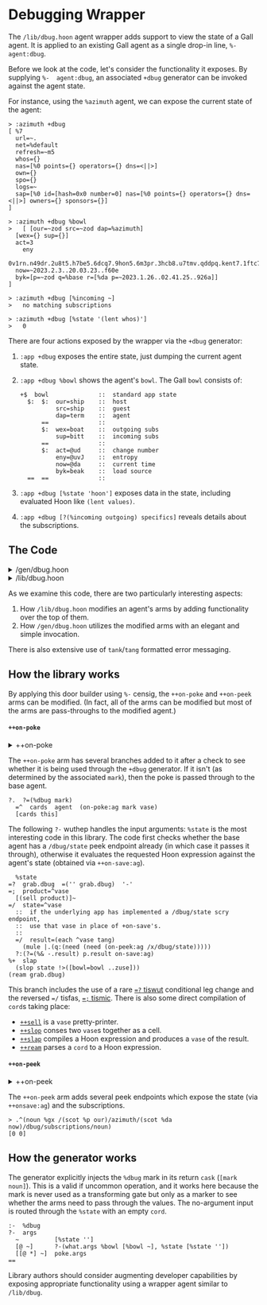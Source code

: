 # Debugging Wrapper

The `/lib/dbug.hoon` agent wrapper adds support to view the state of a Gall agent.  It is applied to an existing Gall agent as a single drop-in line, `%-  agent:dbug`.

Before we look at the code, let's consider the functionality it exposes.  By supplying `%-  agent:dbug`, an associated `+dbug` generator can be invoked against the agent state.

For instance, using the `%azimuth` agent, we can expose the current state of the agent:

```hoon
> :azimuth +dbug
[ %7
  url=~.
  net=%default
  refresh=~m5
  whos={}
  nas=[%0 points={} operators={} dns=<||>]
  own={}
  spo={}
  logs=~
  sap=[%0 id=[hash=0x0 number=0] nas=[%0 points={} operators={} dns=<||>] owners={} sponsors={}]
]

> :azimuth +dbug %bowl
>   [ [our=~zod src=~zod dap=%azimuth]
  [wex={} sup={}]
  act=3
    eny
  0v1rn.n49dr.2u8t5.h7be5.6dcq7.9hon5.6m3pr.3hcb8.u7tmv.qddpq.kent7.1ftc7.9tao6.hfsht.4i0c3.ak3t7.t8d8j.nn4eb.b7eh3.4d5pr.t8ftg
  now=~2023.2.3..20.03.23..f60e
  byk=[p=~zod q=%base r=[%da p=~2023.1.26..02.41.25..926a]]
]

> :azimuth +dbug [%incoming ~]
>   no matching subscriptions

> :azimuth +dbug [%state '(lent whos)']
>   0
```

There are four actions exposed by the wrapper via the `+dbug` generator:

1. `:app +dbug` exposes the entire state, just dumping the current agent state.
2. `:app +dbug %bowl` shows the agent's `bowl`.  The Gall `bowl` consists of:
    
    ```hoon
    +$  bowl              ::  standard app state
      $:  $:  our=ship    ::  host
              src=ship    ::  guest
              dap=term    ::  agent
          ==              ::
          $:  wex=boat    ::  outgoing subs
              sup=bitt    ::  incoming subs
          ==              ::
          $:  act=@ud     ::  change number
              eny=@uvJ    ::  entropy
              now=@da     ::  current time
              byk=beak    ::  load source
      ==  ==              ::
    ```

3. `:app +dbug [%state 'hoon']` exposes data in the state, including evaluated Hoon like `(lent values)`.
4. `:app +dbug [?(%incoming outgoing) specifics]` reveals details about the subscriptions.

##  The Code

<details>
<summary>/gen/dbug.hoon</summary>

```hoon
/+  *dbug
:-  %say
|=  $:  ::  environment
        *
        ::  inline arguments
        args=?(~ [what=?(%bowl %state) ~] [=poke ~])
        ::  named arguments
        ~
    ==
:-  %dbug
?-  args
  ~          [%state '']
  [@ ~]      ?-(what.args %bowl [%bowl ~], %state [%state ''])
  [[@ *] ~]  poke.args
==
```

</details>

<details>
<summary>/lib/dbug.hoon</summary>

```hoon
::  dbug: agent wrapper for generic debugging tools
::
::    usage: %-(agent:dbug your-agent)
::
|%
+$  poke
  $%  [%bowl ~]
      [%state grab=cord]
      [%incoming =about]
      [%outgoing =about]
  ==
::
+$  about
  $@  ~
  $%  [%ship =ship]
      [%path =path]
      [%wire =wire]
      [%term =term]
  ==
::
++  agent
  |=  =agent:gall
  ^-  agent:gall
  !.
  |_  =bowl:gall
  +*  this  .
      ag    ~(. agent bowl)
  ::
  ++  on-poke
    |=  [=mark =vase]
    ^-  (quip card:agent:gall agent:gall)
    ?.  ?=(%dbug mark)
      =^  cards  agent  (on-poke:ag mark vase)
      [cards this]
    =/  dbug
      !<(poke vase)
    =;  =tang
      ((%*(. slog pri 1) tang) [~ this])
    ?-  -.dbug
      %bowl   [(sell !>(bowl))]~
    ::
        %state
      =?  grab.dbug  =('' grab.dbug)  '-'
      =;  product=^vase
        [(sell product)]~
      =/  state=^vase
        ::  if the underlying app has implemented a /dbug/state scry endpoint,
        ::  use that vase in place of +on-save's.
        ::
        =/  result=(each ^vase tang)
          (mule |.(q:(need (need (on-peek:ag /x/dbug/state)))))
        ?:(?=(%& -.result) p.result on-save:ag)
      %+  slap
        (slop state !>([bowl=bowl ..zuse]))
      (ream grab.dbug)
    ::
        %incoming
      =;  =tang
        ?^  tang  tang
        [%leaf "no matching subscriptions"]~
      %+  murn
        %+  sort  ~(tap by sup.bowl)
        |=  [[* a=[=ship =path]] [* b=[=ship =path]]]
        (aor [path ship]:a [path ship]:b)
      |=  [=duct [=ship =path]]
      ^-  (unit tank)
      =;  relevant=?
        ?.  relevant  ~
        `>[path=path from=ship duct=duct]<
      ?:  ?=(~ about.dbug)  &
      ?-  -.about.dbug
        %ship  =(ship ship.about.dbug)
        %path  ?=(^ (find path.about.dbug path))
        %wire  %+  lien  duct
               |=(=wire ?=(^ (find wire.about.dbug wire)))
        %term  !!
      ==
    ::
        %outgoing
      =;  =tang
        ?^  tang  tang
        [%leaf "no matching subscriptions"]~
      %+  murn
        %+  sort  ~(tap by wex.bowl)
        |=  [[[a=wire *] *] [[b=wire *] *]]
        (aor a b)
      |=  [[=wire =ship =term] [acked=? =path]]
      ^-  (unit tank)
      =;  relevant=?
        ?.  relevant  ~
        `>[wire=wire agnt=[ship term] path=path ackd=acked]<
      ?:  ?=(~ about.dbug)  &
      ?-  -.about.dbug
        %ship  =(ship ship.about.dbug)
        %path  ?=(^ (find path.about.dbug path))
        %wire  ?=(^ (find wire.about.dbug wire))
        %term  =(term term.about.dbug)
      ==
    ==
  ::
  ++  on-peek
    |=  =path
    ^-  (unit (unit cage))
    ?.  ?=([@ %dbug *] path)
      (on-peek:ag path)
    ?+  path  [~ ~]
      [%u %dbug ~]                 ``noun+!>(&)
      [%x %dbug %state ~]          ``noun+!>(on-save:ag)
      [%x %dbug %subscriptions ~]  ``noun+!>([wex sup]:bowl)
    ==
  ::
  ++  on-init
    ^-  (quip card:agent:gall agent:gall)
    =^  cards  agent  on-init:ag
    [cards this]
  ::
  ++  on-save   on-save:ag
  ::
  ++  on-load
    |=  old-state=vase
    ^-  (quip card:agent:gall agent:gall)
    =^  cards  agent  (on-load:ag old-state)
    [cards this]
  ::
  ++  on-watch
    |=  =path
    ^-  (quip card:agent:gall agent:gall)
    =^  cards  agent  (on-watch:ag path)
    [cards this]
  ::
  ++  on-leave
    |=  =path
    ^-  (quip card:agent:gall agent:gall)
    =^  cards  agent  (on-leave:ag path)
    [cards this]
  ::
  ++  on-agent
    |=  [=wire =sign:agent:gall]
    ^-  (quip card:agent:gall agent:gall)
    =^  cards  agent  (on-agent:ag wire sign)
    [cards this]
  ::
  ++  on-arvo
    |=  [=wire =sign-arvo]
    ^-  (quip card:agent:gall agent:gall)
    =^  cards  agent  (on-arvo:ag wire sign-arvo)
    [cards this]
  ::
  ++  on-fail
    |=  [=term =tang]
    ^-  (quip card:agent:gall agent:gall)
    =^  cards  agent  (on-fail:ag term tang)
    [cards this]
  --
--
```

</details>

As we examine this code, there are two particularly interesting aspects:

1. How `/lib/dbug.hoon` modifies an agent's arms by adding functionality over the top of them.
2. How `/gen/dbug.hoon` utilizes the modified arms with an elegant and simple invocation.

There is also extensive use of `tank`/`tang` formatted error messaging.

## How the library works

By applying this door builder using `%-` censig, the `++on-poke` and `++on-peek` arms can be modified.  (In fact, all of the arms can be modified but most of the arms are pass-throughs to the modified agent.)

#### `++on-poke`

<details>
<summary>++on-poke</summary>

```hoon
++  on-poke
    |=  [=mark =vase]
    ^-  (quip card:agent:gall agent:gall)
    ?.  ?=(%dbug mark)
      =^  cards  agent  (on-poke:ag mark vase)
      [cards this]
    =/  dbug
      !<(poke vase)
    =;  =tang
      ((%*(. slog pri 1) tang) [~ this])
    ?-  -.dbug
      %bowl   [(sell !>(bowl))]~
    ::
        %state
      =?  grab.dbug  =('' grab.dbug)  '-'
      =;  product=^vase
        [(sell product)]~
      =/  state=^vase
        ::  if the underlying app has implemented a /dbug/state scry endpoint,
        ::  use that vase in place of +on-save's.
        ::
        =/  result=(each ^vase tang)
          (mule |.(q:(need (need (on-peek:ag /x/dbug/state)))))
        ?:(?=(%& -.result) p.result on-save:ag)
      %+  slap
        (slop state !>([bowl=bowl ..zuse]))
      (ream grab.dbug)
    ::
        %incoming
      =;  =tang
        ?^  tang  tang
        [%leaf "no matching subscriptions"]~
      %+  murn
        %+  sort  ~(tap by sup.bowl)
        |=  [[* a=[=ship =path]] [* b=[=ship =path]]]
        (aor [path ship]:a [path ship]:b)
      |=  [=duct [=ship =path]]
      ^-  (unit tank)
      =;  relevant=?
        ?.  relevant  ~
        `>[path=path from=ship duct=duct]<
      ?:  ?=(~ about.dbug)  &
      ?-  -.about.dbug
        %ship  =(ship ship.about.dbug)
        %path  ?=(^ (find path.about.dbug path))
        %wire  %+  lien  duct
               |=(=wire ?=(^ (find wire.about.dbug wire)))
        %term  !!
      ==
    ::
        %outgoing
      =;  =tang
        ?^  tang  tang
        [%leaf "no matching subscriptions"]~
      %+  murn
        %+  sort  ~(tap by wex.bowl)
        |=  [[[a=wire *] *] [[b=wire *] *]]
        (aor a b)
      |=  [[=wire =ship =term] [acked=? =path]]
      ^-  (unit tank)
      =;  relevant=?
        ?.  relevant  ~
        `>[wire=wire agnt=[ship term] path=path ackd=acked]<
      ?:  ?=(~ about.dbug)  &
      ?-  -.about.dbug
        %ship  =(ship ship.about.dbug)
        %path  ?=(^ (find path.about.dbug path))
        %wire  ?=(^ (find wire.about.dbug wire))
        %term  =(term term.about.dbug)
      ==
    ==
```

</details>

The `++on-poke` arm has several branches added to it after a check to see whether it is being used through the `+dbug` generator.  If it isn't (as determined by the associated `mark`), then the poke is passed through to the base agent.

```hoon
?.  ?=(%dbug mark)
  =^  cards  agent  (on-poke:ag mark vase)
  [cards this]
```

The following `?-` wuthep handles the input arguments:  `%state` is the most interesting code in this library.  The code first checks whether the base agent has a `/dbug/state` peek endpoint already (in which case it passes it through), otherwise it evaluates the requested Hoon expression against the agent's state (obtained via `++on-save:ag`).

```hoon
  %state
=?  grab.dbug  =('' grab.dbug)  '-'
=;  product=^vase
  [(sell product)]~
=/  state=^vase
  ::  if the underlying app has implemented a /dbug/state scry endpoint,
  ::  use that vase in place of +on-save's.
  ::
  =/  result=(each ^vase tang)
    (mule |.(q:(need (need (on-peek:ag /x/dbug/state)))))
  ?:(?=(%& -.result) p.result on-save:ag)
%+  slap
  (slop state !>([bowl=bowl ..zuse]))
(ream grab.dbug)
```

This branch includes the use of a rare [`=?` tiswut](../../../language/hoon/reference/rune/tis#-tiswut) conditional leg change and the reversed `=/` tisfas, [`=;` tismic](../../../language/hoon/reference/rune/tis#-tismic).  There is also some direct compilation of `cord`s taking place:

- [`++sell`](../../../language/hoon/reference/stdlib/5c#sell) is a `vase` pretty-printer.
- [`++slop`](../../../language/hoon/reference/stdlib/5c#slop) conses two `vase`s together as a cell. 
- [`++slap`](../../../language/hoon/reference/stdlib/5c#slap) compiles a Hoon expression and produces a `vase` of the result.
- [`++ream`](../../../language/hoon/reference/stdlib/5d#ream) parses a `cord` to a Hoon expression.

#### `++on-peek`

<details>
<summary>++on-peek</summary>

```hoon
  ++  on-peek
    |=  =path
    ^-  (unit (unit cage))
    ?.  ?=([@ %dbug *] path)
      (on-peek:ag path)
    ?+  path  [~ ~]
      [%u %dbug ~]                 ``noun+!>(&)
      [%x %dbug %state ~]          ``noun+!>(on-save:ag)
      [%x %dbug %subscriptions ~]  ``noun+!>([wex sup]:bowl)
    ==
```

</details>

The `++on-peek` arm adds several peek endpoints which expose the state (via `++onsave:ag`) and the subscriptions.

```hoon
> .^(noun %gx /(scot %p our)/azimuth/(scot %da now)/dbug/subscriptions/noun)
[0 0]
```

## How the generator works

The generator explicitly injects the `%dbug` mark in its return `cask` (`[mark noun]`).  This is a valid if uncommon operation, and it works here because the mark is never used as a transforming gate but only as a marker to see whether the arms need to pass through the values.  The no-argument input is routed through the `%state` with an empty `cord`.

```hoon
:-  %dbug
?-  args
  ~          [%state '']
  [@ ~]      ?-(what.args %bowl [%bowl ~], %state [%state ''])
  [[@ *] ~]  poke.args
==
```

Library authors should consider augmenting developer capabilities by exposing appropriate functionality using a wrapper agent similar to `/lib/dbug`.
